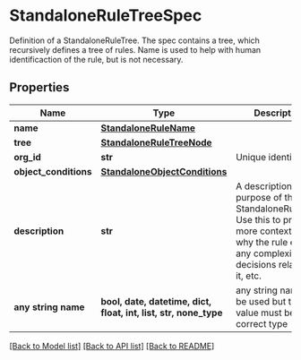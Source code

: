 # StandaloneRuleTreeSpec

Definition of a StandaloneRuleTree. The spec contains a tree, which recursively defines a tree of rules. Name is used to help with human identificaction of the rule, but is not necessary. 

## Properties
Name | Type | Description | Notes
------------ | ------------- | ------------- | -------------
**name** | [**StandaloneRuleName**](StandaloneRuleName.md) |  | 
**tree** | [**StandaloneRuleTreeNode**](StandaloneRuleTreeNode.md) |  | 
**org_id** | **str** | Unique identifier | 
**object_conditions** | [**StandaloneObjectConditions**](StandaloneObjectConditions.md) |  | [optional] 
**description** | **str** | A description of the purpose of the StandaloneRuleTree. Use this to provide more context for why the rule exists, any complexities or decisions related to it, etc.  | [optional] 
**any string name** | **bool, date, datetime, dict, float, int, list, str, none_type** | any string name can be used but the value must be the correct type | [optional]

[[Back to Model list]](../README.md#documentation-for-models) [[Back to API list]](../README.md#documentation-for-api-endpoints) [[Back to README]](../README.md)


